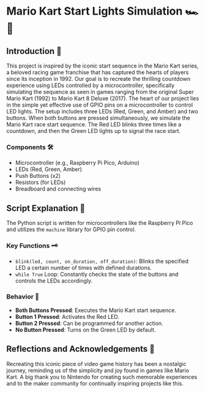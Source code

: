 # Mario Kart Start Lights Simulation 🏎️🚦

## Introduction 🌟
This project is inspired by the iconic start sequence in the Mario Kart series, a beloved racing game franchise that has captured the hearts of players since its inception in 1992. Our goal is to recreate the thrilling countdown experience using LEDs controlled by a microcontroller, specifically simulating the sequence as seen in games ranging from the original Super Mario Kart (1992) to Mario Kart 8 Deluxe (2017). The heart of our project lies in the simple yet effective use of GPIO pins on a microcontroller to control LED lights. The setup includes three LEDs (Red, Green, and Amber) and two buttons. When both buttons are pressed simultaneously, we simulate the Mario Kart race start sequence. The Red LED blinks three times like a countdown, and then the Green LED lights up to signal the race start.

### Components 🛠️
- Microcontroller (e.g., Raspberry Pi Pico, Arduino)
- LEDs (Red, Green, Amber)
- Push Buttons (x2)
- Resistors (for LEDs)
- Breadboard and connecting wires

## Script Explanation 📝
The Python script is written for microcontrollers like the Raspberry Pi Pico and utilizes the `machine` library for GPIO pin control.

### Key Functions 🗝️
- `blink(led, count, on_duration, off_duration)`: Blinks the specified LED a certain number of times with defined durations.
- `while True` Loop: Constantly checks the state of the buttons and controls the LEDs accordingly.

### Behavior 🚦
- **Both Buttons Pressed**: Executes the Mario Kart start sequence.
- **Button 1 Pressed**: Activates the Red LED.
- **Button 2 Pressed**: Can be programmed for another action.
- **No Button Pressed**: Turns on the Green LED by default.

## Reflections and Acknowledgements 🌈
Recreating this iconic piece of video game history has been a nostalgic journey, reminding us of the simplicity and joy found in games like Mario Kart. A big thank you to Nintendo for creating such memorable experiences and to the maker community for continually inspiring projects like this.

